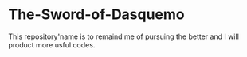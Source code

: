 # The-Sword-of-Dasquemo
This repository'name is to remaind me of pursuing the better and I will product more usful codes. 
